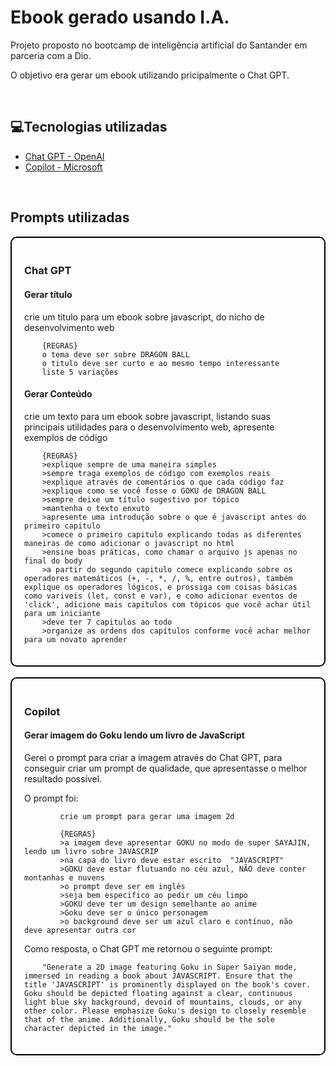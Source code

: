 <h1>Ebook gerado usando I.A.</h1>
<p>Projeto proposto no bootcamp de inteligência artificial do Santander em parceria com a Dio.</p>
<p>O objetivo era gerar um ebook utilizando pricipalmente o Chat GPT.</p>
</br>

<h2>💻Tecnologias utilizadas</h2>
<ul>
    <li><a href="https://chat.openai.com/">Chat GPT - OpenAI</a></li>
    <li><a href="https://copilot.microsoft.com/">Copilot - Microsoft</a></li>
</ul>
</br>
<h2>Prompts utilizadas</h2>
<div style="border: solid #000 2px; border-radius: 10px; padding: 20px">
    <h3>Chat GPT</h3>
    <h4>Gerar título</h4>
    <p>
        crie um titulo para um ebook sobre javascript, do nicho de desenvolvimento web

        {REGRAS}
        o tema deve ser sobre DRAGON BALL
        o titulo deve ser curto e ao mesmo tempo interessante
        liste 5 variações
</p>

   <h4>Gerar Conteúdo</h4>
   <p>
        crie um texto para um ebook sobre javascript, listando suas principais utilidades para o desenvolvimento web, apresente exemplos de código

        {REGRAS}
        >explique sempre de uma maneira simples
        >sempre traga exemplos de código com exemplos reais
        >explique através de comentários o que cada código faz
        >explique como se você fosse o GOKU de DRAGON BALL
        >sempre deixe um título sugestivo por tópico
        >mantenha o texto enxuto
        >apresente uma introdução sobre o que é javascript antes do primeiro capitulo
        >comece o primeiro capitulo explicando todas as diferentes maneiras de como adicionar o javascript no html
        >ensine boas práticas, como chamar o arquivo js apenas no final do body
        >a partir do segundo capitulo comece explicando sobre os operadores matemáticos (+, -, *, /, %, entre outros), também explique os operadores lógicos, e prossiga com coisas básicas como variveis (let, const e var), e como adicionar eventos de 'click', adicione mais capitulos com tópicos que você achar útil para um iniciante
        >deve ter 7 capitulos ao todo
        >organize as ordens dos capítulos conforme você achar melhor para um novato aprender
   </p>
</div>

</br>

<div style="border: solid #000 2px; border-radius: 10px; padding: 20px">
    <h3>Copilot</h3>
    <h4>Gerar imagem do Goku lendo um livro de JavaScript</h4>
    <p>
        Gerei o prompt para criar a imagem através do Chat GPT, para conseguir criar um prompt de qualidade, que apresentasse o melhor resultado possível.
    </p>        
    <p>    O prompt foi:

            crie um prompt para gerar uma imagem 2d

            {REGRAS}
            >a imagem deve apresentar GOKU no modo de super SAYAJIN, lendo um livro sobre JAVASCRIP
            >na capa do livro deve estar escrito  "JAVASCRIPT"
            >GOKU deve estar flutuando no céu azul, NÃO deve conter montanhas e nuvens
            >o prompt deve ser em inglês
            >seja bem especifico ao pedir um céu limpo
            >GOKU deve ter um design semelhante ao anime
            >Goku deve ser o único personagem
            >o background deve ser um azul claro e contínuo, não deve apresentar outra cor
        
  </p>

   <p>Como resposta, o Chat GPT me retornou o seguinte prompt:

        "Generate a 2D image featuring Goku in Super Saiyan mode, immersed in reading a book about JAVASCRIPT. Ensure that the title 'JAVASCRIPT' is prominently displayed on the book's cover. Goku should be depicted floating against a clear, continuous light blue sky background, devoid of mountains, clouds, or any other color. Please emphasize Goku's design to closely resemble that of the anime. Additionally, Goku should be the sole character depicted in the image."
</p>
</div>
